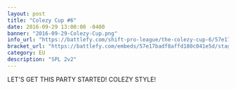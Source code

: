 ```yaml
---
layout: post
title: "Colezy Cup #6"
date: 2016-09-29 13:00:00 -0400
banner: "2016-09-29-Colezy-Cup.png"
info_url: "https://battlefy.com/shift-pro-league/the-colezy-cup-6/57e17badf8affd180c041e5d/info"
bracket_url: "https://battlefy.com/embeds/57e17badf8affd180c041e5d/stage/57e17badf8affd180c041e5e"
category: EU
description: "SPL 2v2"
---
```


LET'S GET THIS PARTY STARTED! COLEZY STYLE!
